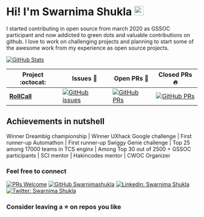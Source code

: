 
# Hi! I'm Swarnima Shukla <img src="https://media.giphy.com/media/hvRJCLFzcasrR4ia7z/giphy.gif" width="25px">

I started contributing in open source from march 2020 as GSSOC participant and now addicted to green dots and valuable contributions on github.
I love to work on challenging projects and planning to start some of the awesome work from my experience as open source projects.

  <a href="https://github.com/Swarnimashukla">
    <img alt="GitHub Stats" src="https://github-readme-stats.vercel.app/api?username=Swarnimashukla&custom_title=GitHub%20Stats&show_icons=true&theme=yeblu&count_private=true&include_all_commits=true&hide_border=true" />
  </a>
  

|      Project :octocat:   |     Issues :bug:   | Open PRs :bell:  | Closed PRs :fire:  |
|-------------|-------------------|---|---|
| [**RollCall**](https://github.com/Swarnimashukla/Automatic-attendance-management-system) | [![GitHub issues](https://img.shields.io/github/issues/Swarnimashukla/Automatic-attendance-management-system?color=green&logo=github&style=flat)](https://github.com/Swarnimashukla/Automatic-attendance-management-system/issues) | [![GitHub PRs](https://img.shields.io/github/issues-pr/Swarnimashukla/Automatic-attendance-management-system?style=flat&logo=github)](https://github.com/Swarnimashukla/Automatic-attendance-management-system/pulls)  | [![GitHub PRs](https://img.shields.io/github/issues-pr-closed/Swarnimashukla/Automatic-attendance-management-system?style=flat&color=critical&logo=github)](https://github.com/Swarnimashukla/Automatic-attendance-management-system/pulls?q=is%3Apr+is%3Aclosed)  |


## Achievements in nutshell 

Winner Dreambig championship | Winner UXhack Google challenge |  First runner-up Automathon | First runner-up Swiggy Genie challenge | Top 25 among 17000 teams in TCS enginx | Among Top 30 out of 2500 + GSSOC participants | SCI mentor | Hakincodes mentor | CWOC Organizer 

### Feel free to connect 

[![PRs Welcome](https://img.shields.io/badge/PRs-welcome-brightblue.svg?style=flat&logo=github)](https://github.com/Swarnimashukla/Automatic-attendance-management-system/issues)
[![GitHub Swarnimashukla](https://img.shields.io/github/followers/Swarnimashukla?label=follow&style=social)](https://github.com/Swarnimashukla)
[![Linkedin: Swarnima Shukla](https://img.shields.io/badge/-Swarnima%20Shukla-blue?style=flat-square&logo=Linkedin&logoColor=white&link=https://www.linkedin.com/in/swarnima-shukla-3815b5b8/)](https://www.linkedin.com/in/swarnima-shukla-3815b5b8/)
[![Twitter: Swarnima Shukla](https://img.shields.io/twitter/follow/swarnimashukla5?style=social)](https://twitter.com/swarnimashukla5)


### Consider leaving a ⭐ on repos you like

